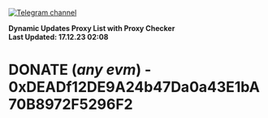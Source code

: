 [![Telegram channel](https://img.shields.io/endpoint?url=https://runkit.io/damiankrawczyk/telegram-badge/branches/master?url=https://t.me/n4z4v0d)](https://t.me/n4z4v0d) 

**Dynamic Updates Proxy List with Proxy Checker**  
**Last Updated: 17.12.23 02:08**

# DONATE (_any evm_) - 0xDEADf12DE9A24b47Da0a43E1bA70B8972F5296F2

